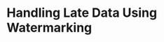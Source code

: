 # Handling Late Data Using Watermarking
<!--stackedit_data:
eyJoaXN0b3J5IjpbLTQ3NzA1ODc2NCw0NzY0MzUwNDcsLTExNz
U1MzY4NzksNjI5ODAyNzczLDYyNDYyMDIxMCwxMTk5MzE0NTYy
LC0xMjk1NDAxNDY4LDQzMjc2OTc0Nyw1NTEyNDY2Niw0NDk3ND
I4LDc5OTczOTE3MiwtMjM0Mzg5NDAsLTIwODI5NTMyNDAsODkz
MTkwODI5LC0xOTY0MjU3NTE5LC0xNzIwMzM0OTU5LC0xMDU2Nj
cyMTkyLDE0MjA3OTg1NjEsODU3MzQ1MzQyLDM5OTM4NDM2XX0=

-->